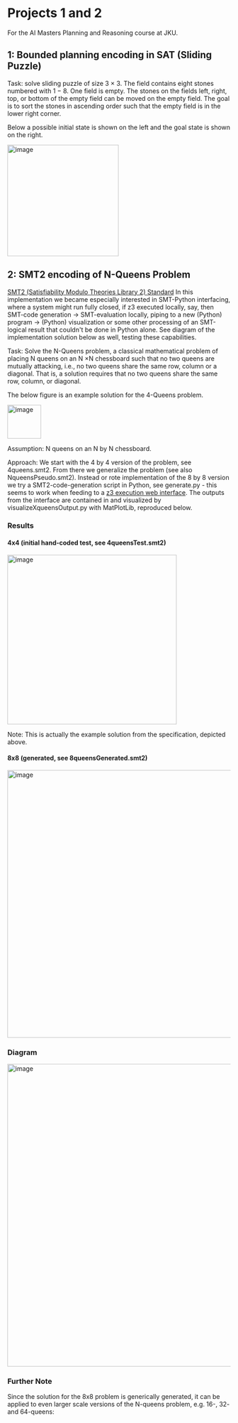 # Projects 1 and 2

For the AI Masters Planning and Reasoning course at JKU.

## 1: Bounded planning encoding in SAT (Sliding Puzzle)

Task: solve sliding puzzle of size 3 × 3. The field contains eight stones numbered with 1 − 8. One field is empty. The stones on the fields left, right, top, or bottom of the empty field can be moved on the empty field. The goal is to sort the stones in ascending order such that the empty field is in the lower right corner. 

Below a possible initial state is shown on the left and the goal state is shown on the right.

<img width="251" alt="image" src="https://github.com/heseltime/planning_reasoning/assets/66922223/e0938964-4f3e-4f46-ad61-9801047c9c4c">

## 2: SMT2 encoding of N-Queens Problem

[SMT2 (Satisfiability Modulo Theories Library 2) Standard](https://smtlib.cs.uiowa.edu/papers/smt-lib-reference-v2.6-r2021-05-12.pdf) In this implementation we became especially interested in SMT-Python interfacing, where a system might run fully closed, if z3 executed locally, say, then SMT-code generation -> SMT-evaluation locally, piping to a new (Python) program -> (Python) visualization or some other processing of an SMT-logical result that couldn't be done in Python alone. See diagram of the implementation solution below as well, testing these capabilities.

Task: Solve the N-Queens problem, a classical mathematical problem of placing N queens on an N ×N chessboard such that no two queens are mutually attacking, i.e., no two queens share the same row, column or a diagonal. That is, a solution requires that no two queens share the same row, column, or diagonal. 

The below figure is an example solution for the 4-Queens problem.

<img width="76" alt="image" src="https://github.com/heseltime/planning_reasoning/assets/66922223/221ba85a-35f4-4b2d-8b01-0669de6c1986">

Assumption: N queens on an N by N chessboard.

Approach: We start with the 4 by 4 version of the problem, see 4queens.smt2. From there we generalize the problem (see also NqueensPseudo.smt2). Instead or rote implementation of the 8 by 8 version we try a SMT2-code-generation script in Python, see generate.py - this seems to work when feeding to a [z3 execution web interface](https://jfmc.github.io/z3-play/). The outputs from the interface are contained in and visualized by visualizeXqueensOutput.py with MatPlotLib, reproduced below.

### Results

#### 4x4 (initial hand-coded test, see 4queensTest.smt2)

<img width="382" alt="image" src="https://github.com/heseltime/planning_reasoning/assets/66922223/37ca10b8-2b88-4f8b-b186-ff3bcc796d7a">

Note: This is actually the example solution from the specification, depicted above.

#### 8x8 (generated, see 8queensGenerated.smt2)

<img width="603" alt="image" src="https://github.com/heseltime/planning_reasoning/assets/66922223/cee076a1-7329-466e-b167-97b79775c65a">

### Diagram

<img width="682" alt="image" src="https://github.com/heseltime/planning_reasoning/assets/66922223/9831652c-bbc6-4ee9-ba04-7eadfdfcdb99">

### Further Note

Since the solution for the 8x8 problem is generically generated, it can be applied to even larger scale versions of the N-queens problem, e.g. 16-, 32- and 64-queens:



